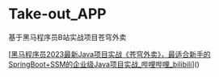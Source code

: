 # Take-out_APP

基于黑马程序员B站实战项目苍穹外卖

[[黑马程序员2023最新Java项目实战《苍穹外卖》，最适合新手的SpringBoot+SSM的企业级Java项目实战_哔哩哔哩_bilibili](https://www.bilibili.com/video/BV1TP411v7v6/?spm_id_from=333.999.0.0)]()